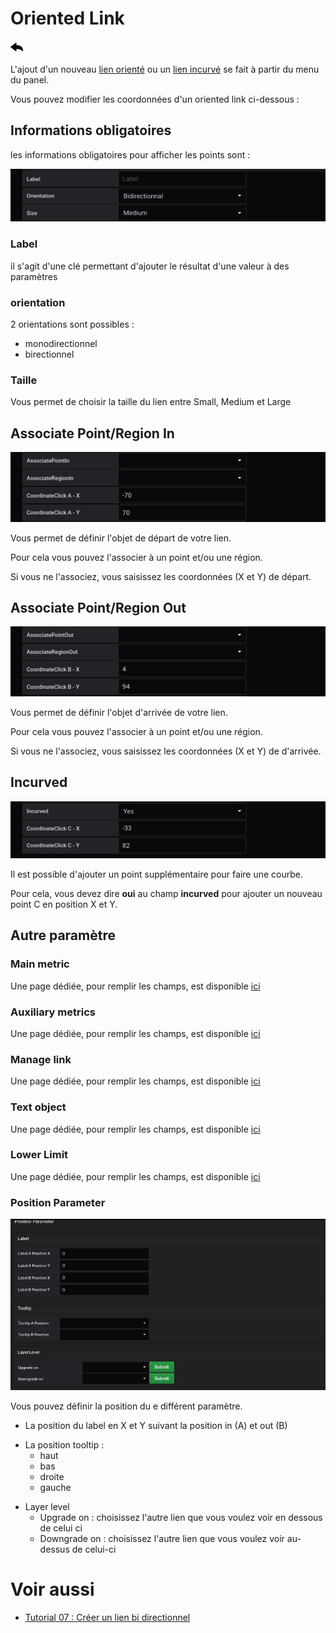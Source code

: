 # Oriented Link

[![](../../screenshots/other/Go-back.png)](coordinates.md)

L'ajout d'un nouveau [lien orienté](../panel/panel-oriented-link.md) ou un [lien incurvé](../panel/panel-incurved-link.md) se fait à partir du menu du panel.

Vous pouvez modifier les coordonnées d'un oriented link ci-dessous :

## Informations obligatoires

les informations obligatoires pour afficher les points sont :

![saisie oriented link](../../screenshots/editor/coordinates/screen-oriented-link/obligatoire.jpg)

### Label

il s'agit d'une clé permettant d'ajouter le résultat d'une valeur à des paramètres

### orientation

2 orientations sont possibles :

- monodirectionnel
- birectionnel

### Taille

Vous permet de choisir la taille du lien entre Small, Medium et Large

## Associate Point/Region In

![associate in](../../screenshots/editor/coordinates/screen-oriented-link/in.jpg)

Vous permet de définir l'objet de départ de votre lien.

Pour cela vous pouvez l'associer à un point et/ou une région.

Si vous ne l'associez, vous saisissez les coordonnées (X et Y) de départ.

## Associate Point/Region Out

![associate out](../../screenshots/editor/coordinates/screen-oriented-link/out.jpg)

Vous permet de définir l'objet d'arrivée de votre lien.

Pour cela vous pouvez l'associer à un point et/ou une région.

Si vous ne l'associez, vous saisissez les coordonnées (X et Y) de d'arrivée.

## Incurved

![incurved](../../screenshots/editor/coordinates/screen-oriented-link/incurved.jpg)

Il est possible d'ajouter un point supplémentaire pour faire une courbe.

Pour cela, vous devez dire **oui** au champ **incurved** pour ajouter un nouveau point C en position X et Y.

## Autre paramètre

### Main metric

Une page dédiée, pour remplir les champs, est disponible [ici](coordinates-main-metric.md)

### Auxiliary metrics

Une page dédiée, pour remplir les champs, est disponible [ici](coordinates-auxiliary-metric.md)

### Manage link

Une page dédiée, pour remplir les champs, est disponible [ici](coordinates-manage-link.md)

### Text object

Une page dédiée, pour remplir les champs, est disponible [ici](coordinates-object-text.md)

### Lower Limit

Une page dédiée, pour remplir les champs, est disponible [ici](coordinates-lower-limit.md)

### Position Parameter

![position parameter](../../screenshots/editor/coordinates/screen-oriented-link/position-parameter.jpg)

Vous pouvez définir la position du e différent paramètre.

- La position du label en X et Y suivant la position in (A) et out (B)

* La position tooltip :
  - haut
  - bas
  - droite
  - gauche

- Layer level
  - Upgrade on : choisissez l'autre lien que vous voulez voir en dessous de celui ci
  - Downgrade on : choisissez l'autre lien que vous voulez voir au-dessus de celui-ci

# Voir aussi

- [Tutorial 07 : Créer un lien bi directionnel](../demo/tutorial07.md)
